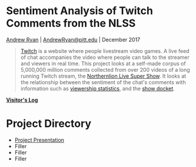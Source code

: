 # Sentiment Analysis of Twitch Comments from the NLSS

[Andrew Ryan](https://andrewryan95.github.io/) | AndrewRyan@pitt.edu | December 2017


>[Twitch](https://twitch.tv/) is a website where people livestream video games. A live feed of chat accompanies the video where people can talk to the streamer and viewers in real time. This project looks at a self-made corpus of 5,000,000 million comments collected from over 200 videos of a long running Twitch stream, the [Northernlion Live Super Show](http://whenisnlss.com/). It looks at the relationship between the sentiment of the chat's comments with information such as [viewership statistics](https://sullygnome.com/channel/Northernlion), and the [show docket](http://twoandahalfscums.blogspot.co.uk/p/nlss.html).


**[Visitor's Log](https://github.com/Data-Science-for-Linguists/Shared-Repo/blob/master/todo10_visitors_log/visitors_log_AndrewRyan.md)**


# Project Directory #
* [Project Presentation](NLSS_Presentation.pdf)
* Filler
* Filler
* Filler